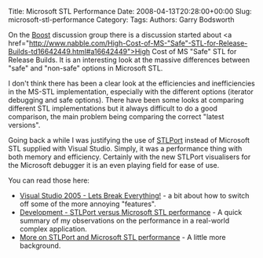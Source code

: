 Title: Microsoft STL Performance
Date: 2008-04-13T20:28:00+00:00
Slug: microsoft-stl-performance
Category: 
Tags: 
Authors: Garry Bodsworth

On the <a href="http://www.boost.org">Boost</a> discussion group there is a discussion started about <a href="http://www.nabble.com/High-Cost-of-MS-"Safe"-STL-for-Release-Builds-td16642449.html#a16642449">High Cost of MS "Safe" STL for Release Builds</a>.  It is an interesting look at the massive differences between "safe" and "non-safe" options in Microsoft STL.

I don't think there has been a clear look at the efficiencies and inefficiencies in the MS-STL implementation, especially with the different options (iterator debugging and safe options).  There have been some looks at comparing different STL implementations but it always difficult to do a good comparison, the main problem being comparing the correct "latest versions".

Going back a while I was justifying the use of <a href="http://stlport.sourceforge.net/">STLPort</a> instead of Microsoft STL supplied with Visual Studio.  Simply, it was a performance thing with both memory and efficiency.  Certainly with the new STLPort visualisers for the Microsoft debugger it is an even playing field for ease of use.

You can read those here:
* <a href="http://garrys-brain.blogspot.com/2006/10/visual-studio-2005-lets-break.html">Visual Studio 2005 - Lets Break Everything!</a> - a bit about how to switch off some of the more annoying "features".
* <a href="http://garrys-brain.blogspot.com/2007/01/development-stlport-versus-microsoft.html">Development - STLPort versus Microsoft STL performance</a> - A quick summary of my observations on the performance in a real-world complex application.
* <a href="http://garrys-brain.blogspot.com/2007/01/more-on-stlport-and-microsoft-stl.html">More on STLPort and Microsoft STL performance</a> - A little more background.
